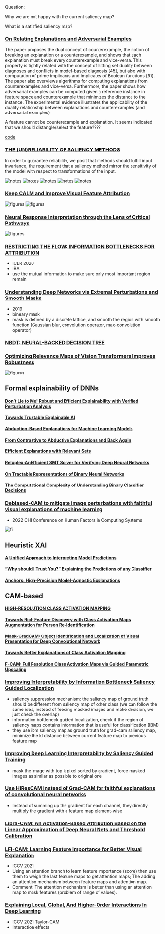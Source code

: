 Question:

Why we are not happy with the current saliency map?

What is a satisfied saliency map?

### [On Relating Explanations and Adversarial Examples](https://proceedings.neurips.cc/paper/2019/file/7392ea4ca76ad2fb4c9c3b6a5c6e31e3-Paper.pdf)

The paper proposes the dual concept of counterexample, the notion of breaking an explanation or a
counterexample, and shows that each explanation must break every counterexample and vice-versa.
This property is tightly related with the concept of hitting set duality between diagnoses and conflicts
in model-based diagnosis [45], but also with computation of prime implicants and implicates of
Boolean functions [51]. The paper also overviews algorithms for computing explanations from
counterexamples and vice-versa. Furthermore, the paper shows how adversarial examples can be
computed given a reference instance in feature space and counterexample that minimizes the distance
to the instance. The experimental evidence illustrates the applicability of the duality relationship
between explanations and counterexamples (and adversarial examples)

A feature cannot be counterexample and explanation. It seems indicated that we should distangle/select the feature????

[code](https://github.com/alexeyignatiev/xpce-duality/blob/master/compile.py)

### [THE (UN)RELIABILITY OF SALIENCY METHODS](https://arxiv.org/pdf/1711.00867.pdf)

In order to guarantee reliability, we posit that methods should fulfill input invariance, the requirement that a saliency method mirror the sensitivity of the model
with respect to transformations of the input.


![notes](figures/i-Page1.png)
![notes](figures/i-Page2.png)
![notes](figures/i-Page3.png)
![notes](figures/i-Page4.png)
![notes](figures/i-Page5.png)


### [Keep CALM and Improve Visual Feature Attribution](https://openaccess.thecvf.com/content/ICCV2021/papers/Kim_Keep_CALM_and_Improve_Visual_Feature_Attribution_ICCV_2021_paper.pdf)
![figures](figures/calm1.png)
![figures](figures/calm2.png)

### [Neural Response Interpretation through the Lens of Critical Pathways](https://openaccess.thecvf.com/content/CVPR2021/papers/Khakzar_Neural_Response_Interpretation_Through_the_Lens_of_Critical_Pathways_CVPR_2021_paper.pdf)

![figures](figures/PathwayGradient.png)

### [RESTRICTING THE FLOW: INFORMATION BOTTLENECKS FOR ATTRIBUTION](https://openreview.net/pdf?id=S1xWh1rYwB)
- ICLR 2020
- IBA
- use the mutual information to make sure only most important region remain

### [Understanding Deep Networks via Extremal Perturbations and Smooth Masks](https://arxiv.org/pdf/1910.08485.pdf)
- 2019
- bineary mask
- mask is defined by a discrete lattice, and smooth the region with smooth function (Gaussian blur, convolution operator, max-convolution operator)


### [NBDT: NEURAL-BACKED DECISION TREE](https://arxiv.org/pdf/2004.00221.pdf)

### [Optimizing Relevance Maps of Vision Transformers Improves Robustness](https://arxiv.org/pdf/2206.01161.pdf)
![figures](figures/ORMVTIR.png)


## Formal explainability of DNNs

#### [Don’t Lie to Me! Robust and Efficient Explainability with Verified Perturbation Analysis]()

#### [Towards Trustable Explainable AI]()

#### [Abduction-Based Explanations for Machine Learning Models]()

#### [From Contrastive to Abductive Explanations and Back Again]()

#### [Efficient Explanations with Relevant Sets]()

#### [Reluplex:AnEfficient SMT Solver for Verifying Deep Neural Networks]()

#### [On Tractable Representations of Binary Neural Networks]()

#### [The Computational Complexity of Understanding Binary Classifier Decisions]()

### [Debiased-CAM to mitigate image perturbations with faithful visual explanations of machine learning](http://www.iri.upc.edu/files/scidoc/2555-Debiased-CAM-to-mitigate-image-perturbations-with-faithful-visual-explanations-of-machine-learning-.pdf)
- 2022 CHI Conference on Human Factors in Computing Systems

![fi](figures/debiasedCAM.png)

## Heuristic XAI

#### [A Unified Approach to Interpreting Model Predictions]()


#### [“Why should I Trust You?” Explaining the Predictions of any Classifier]()

#### [Anchors: High-Precision Model-Agnostic Explanations]()


## CAM-based

#### [HIGH-RESOLUTION CLASS ACTIVATION MAPPING](https://ieeexplore.ieee.org/stamp/stamp.jsp?arnumber=8803474&casa_token=jnDXtwnOKMEAAAAA:73sXA8Yv6_XnG6-96BC3gZasnbbhONxe626HfVVq6Gle1-0UGu0ZTzLvAGL-yCjC-9oxK7B4ue_4&tag=1)

#### [Towards Rich Feature Discovery with Class Activation Maps Augmentation for Person Re-Identification](https://openaccess.thecvf.com/content_CVPR_2019/papers/Yang_Towards_Rich_Feature_Discovery_With_Class_Activation_Maps_Augmentation_for_CVPR_2019_paper.pdf)


#### [Mask-GradCAM: Object Identification and Localization of Visual Presentation for Deep Convolutional Network](https://ieeexplore.ieee.org/stamp/stamp.jsp?arnumber=9358569&casa_token=4u6j5jXu5qUAAAAA:sLMhSM308rEjO7BHG9AyRitNje8tDUiWAjYC2FsG7nxR7epDGlw9cVNROzEEaqgcN5nkGtAY4BZT)


#### [Towards Better Explanations of Class Activation Mapping](https://openaccess.thecvf.com/content/ICCV2021/papers/Jung_Towards_Better_Explanations_of_Class_Activation_Mapping_ICCV_2021_paper.pdf)


#### [F-CAM: Full Resolution Class Activation Maps via Guided Parametric Upscaling](https://openaccess.thecvf.com/content/WACV2022/papers/Belharbi_F-CAM_Full_Resolution_Class_Activation_Maps_via_Guided_Parametric_Upscaling_WACV_2022_paper.pdf)

### [Improving Interpretability by Information Bottleneck Saliency Guided Localization](https://bmvc2022.mpi-inf.mpg.de/0605.pdf)

- saliency suppression mechanism: the saliency map of ground truth should be different from saliency map of other class (we can follow the same idea, instead of feeding masked images and make decision, we just check the overlap)
- information bottleneck guided localization, check if the region of saliency maps contains information that is useful for classification (IBM)
- they use ibm saliency map as ground truth for grad-cam saliency map, minimize the kl distance between current feature map to previous feature map

### [Improving Deep Learning Interpretability by Saliency Guided Training](https://arxiv.org/pdf/2111.14338.pdf)
- mask the image with top k pixel sorted by gradient, force masked images as similar as possible to original one

### [Use HiResCAM instead of Grad-CAM for faithful explanations of convolutional neural networks](https://arxiv.org/pdf/2011.08891.pdf)
- Instead of summing up the gradient for each channel, they directly multiply the gradient with a feature map element-wise

### [Libra-CAM: An Activation-Based Attribution Based on the Linear Approximation of Deep Neural Nets and Threshold Calibration](https://www.ijcai.org/proceedings/2022/0442.pdf)

### [LFI-CAM: Learning Feature Importance for Better Visual Explanation](https://openaccess.thecvf.com/content/ICCV2021/papers/Lee_LFI-CAM_Learning_Feature_Importance_for_Better_Visual_Explanation_ICCV_2021_paper.pdf)
- ICCV 2021
- Using an attention branch to learn feature importance (score) then use them to weigh the last feature maps to get attention maps; The adding an attention mechanism between feature maps and attention map.
- Comment: The attention mechanism is better than using an attention map to mask features (problem of range of values). 

### [Explaining Local, Global, And Higher-Order Interactions In Deep Learning](https://openaccess.thecvf.com/content/ICCV2021/papers/Lerman_Explaining_Local_Global_and_Higher-Order_Interactions_in_Deep_Learning_ICCV_2021_paper.pdf)
- ICCV 2021 Taylor-CAM
- Interaction effects

